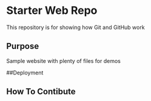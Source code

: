 # Starter Web Repo

This repository is for showing how Git and GitHub work

## Purpose

Sample website with plenty of files for demos

##Deployment

## How To Contibute